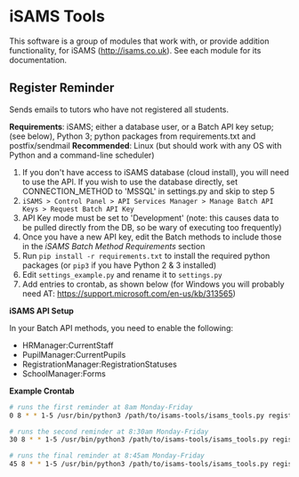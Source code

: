 iSAMS Tools
===========

This software is a group of modules that work with, or provide addition functionality, for iSAMS (http://isams.co.uk). See each module for its documentation.

Register Reminder
-----------------

Sends emails to tutors who have not registered all students.

**Requirements**: iSAMS; either a database user, or a Batch API key setup; (see below), Python 3; python packages from requirements.txt and postfix/sendmail
**Recommended**: Linux (but should work with any OS with Python and a command-line scheduler)

1. If you don't have access to iSAMS database (cloud install), you will need to use the API. If you wish to use the database directly, set CONNECTION_METHOD to 'MSSQL' in settings.py and skip to step 5
1. `iSAMS > Control Panel > API Services Manager > Manage Batch API Keys > Request Batch API Key`
1. API Key mode must be set to 'Development' (note: this causes data to be pulled directly from the DB, so be wary of executing too frequently)
1. Once you have a new API key, edit the Batch methods to include those in the *iSAMS Batch Method Requirements* section
1. Run `pip install -r requirements.txt` to install the required python packages (or `pip3` if you have Python 2 & 3 installed)
1. Edit `settings_example.py` and rename it to `settings.py`
1. Add entries to crontab, as shown below (for Windows you will probably need AT: https://support.microsoft.com/en-us/kb/313565)

**iSAMS API Setup**

In your Batch API methods, you need to enable the following:

* HRManager:CurrentStaff
* PupilManager:CurrentPupils
* RegistrationManager:RegistrationStatuses
* SchoolManager:Forms

**Example Crontab**

```bash
# runs the first reminder at 8am Monday-Friday
0 8 * * 1-5 /usr/bin/python3 /path/to/isams-tools/isams_tools.py register_reminder --args 1 >/dev/null 2>&1 

# runs the second reminder at 8:30am Monday-Friday
30 8 * * 1-5 /usr/bin/python3 /path/to/isams-tools/isams_tools.py register_reminder --args 2 >/dev/null 2>&1 

# runs the final reminder at 8:45am Monday-Friday
45 8 * * 1-5 /usr/bin/python3 /path/to/isams-tools/isams_tools.py register_reminder --args 3 >/dev/null 2>&1
```
